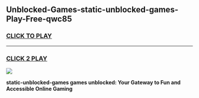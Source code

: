 
## Unblocked-Games-static-unblocked-games-Play-Free-qwc85
<h3>
<a href="https://premium76.site?title=static-unblocked-games&ref=18A">CLICK TO PLAY</a></h3>
<hr>

<h3>
<a href="https://premium76.site?title=static-unblocked-games&ref=18A">CLICK 2 PLAY</a>
  
</h3>

<a href="https://premium76.site?title=static-unblocked-games&ref=18A"><img src="https://clearcache.store/games.png"></a>


**static-unblocked-games games unblocked: Your Gateway to Fun and Accessible Online Gaming**
